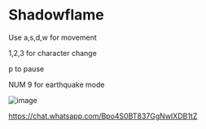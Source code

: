 # Shadowflame
Use a,s,d,w for movement

1,2,3 for character change

p to pause

NUM 9 for earthquake mode

![image](https://user-images.githubusercontent.com/71089270/113464478-a5c10500-9435-11eb-8d97-daed8243eb51.png)

https://chat.whatsapp.com/Bpo4S0BT837GgNwIXDB1tZ
